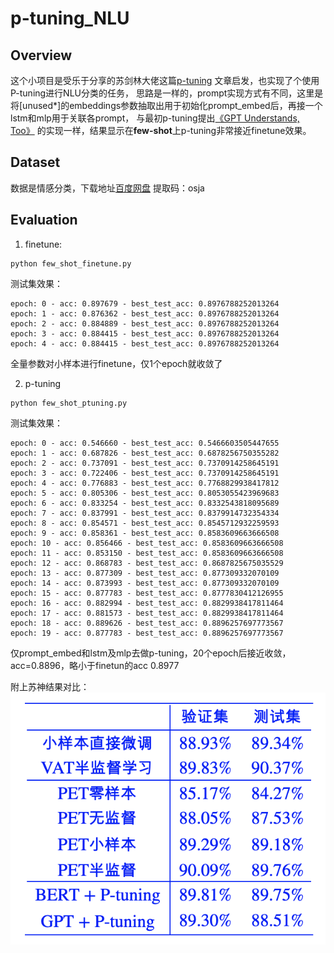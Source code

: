 # p-tuning_NLU


## Overview

这个小项目是受乐于分享的苏剑林大佬这篇[p-tuning](https://kexue.fm/archives/8295) 文章启发，也实现了个使用P-tuning进行NLU分类的任务，
思路是一样的，prompt实现方式有不同，这里是将[unused*]的embeddings参数抽取出用于初始化prompt_embed后，再接一个lstm和mlp用于关联各prompt，
与最初p-tuning提出[《GPT Understands, Too》](https://arxiv.org/abs/2103.10385) 的实现一样，结果显示在**few-shot**上p-tuning非常接近finetune效果。


## Dataset

数据是情感分类，下载地址[百度网盘](https://pan.baidu.com/s/1QonWjVp2Ef4Q6JxSbQ_cXg) 提取码：osja


## Evaluation

1. finetune:
```
python few_shot_finetune.py
```
测试集效果：
```
epoch: 0 - acc: 0.897679 - best_test_acc: 0.8976788252013264
epoch: 1 - acc: 0.876362 - best_test_acc: 0.8976788252013264
epoch: 2 - acc: 0.884889 - best_test_acc: 0.8976788252013264
epoch: 3 - acc: 0.884415 - best_test_acc: 0.8976788252013264
epoch: 4 - acc: 0.884415 - best_test_acc: 0.8976788252013264
```
全量参数对小样本进行finetune，仅1个epoch就收敛了

2. p-tuning
```
python few_shot_ptuning.py
```
测试集效果：
```
epoch: 0 - acc: 0.546660 - best_test_acc: 0.5466603505447655
epoch: 1 - acc: 0.687826 - best_test_acc: 0.6878256750355282
epoch: 2 - acc: 0.737091 - best_test_acc: 0.7370914258645191
epoch: 3 - acc: 0.722406 - best_test_acc: 0.7370914258645191
epoch: 4 - acc: 0.776883 - best_test_acc: 0.7768829938417812
epoch: 5 - acc: 0.805306 - best_test_acc: 0.8053055423969683
epoch: 6 - acc: 0.833254 - best_test_acc: 0.8332543818095689
epoch: 7 - acc: 0.837991 - best_test_acc: 0.8379914732354334
epoch: 8 - acc: 0.854571 - best_test_acc: 0.8545712932259593
epoch: 9 - acc: 0.858361 - best_test_acc: 0.8583609663666508
epoch: 10 - acc: 0.856466 - best_test_acc: 0.8583609663666508
epoch: 11 - acc: 0.853150 - best_test_acc: 0.8583609663666508
epoch: 12 - acc: 0.868783 - best_test_acc: 0.8687825675035529
epoch: 13 - acc: 0.877309 - best_test_acc: 0.877309332070109
epoch: 14 - acc: 0.873993 - best_test_acc: 0.877309332070109
epoch: 15 - acc: 0.877783 - best_test_acc: 0.8777830412126955
epoch: 16 - acc: 0.882994 - best_test_acc: 0.8829938417811464
epoch: 17 - acc: 0.881573 - best_test_acc: 0.8829938417811464
epoch: 18 - acc: 0.889626 - best_test_acc: 0.8896257697773567
epoch: 19 - acc: 0.877783 - best_test_acc: 0.8896257697773567
```
仅prompt_embed和lstm及mlp去做p-tuning，20个epoch后接近收敛，acc=0.8896，略小于finetun的acc 0.8977

附上苏神结果对比：
![img](img.png)

